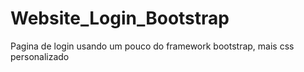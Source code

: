 # Website_Login_Bootstrap
Pagina de login usando um pouco do framework bootstrap, mais css personalizado
